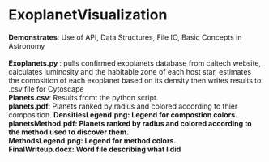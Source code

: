 # ExoplanetVisualization
<b>Demonstrates</b>:
Use of API, Data Structures, File IO, Basic Concepts in Astronomy
<br>
<br>
<b>Exoplanets.py </b>:
pulls confirmed exoplanets database from caltech website, calculates luminosity and the habitable zone of each host star, estimates the comosition of each exoplanet based on its density then writes results to .csv file for Cytoscape
<br>
<b>Planets.csv</b>:
Results fromt the python script.
<br>
<b>planets.pdf</b>:
Planets ranked by radius and colored according to thier composition.
<b>DensitiesLegend.png<b>:
Legend for compostion colors.
<br>
<b>planetsMethod.pdf</b>:
 Planets ranked by radius and colored according to the method used to discover them.
<br>
<b>MethodsLegend.png</b>:
  Legend for method colors.
<br>
<b>FinalWriteup.docx</b>:
  Word file describing what I did 
<br>
